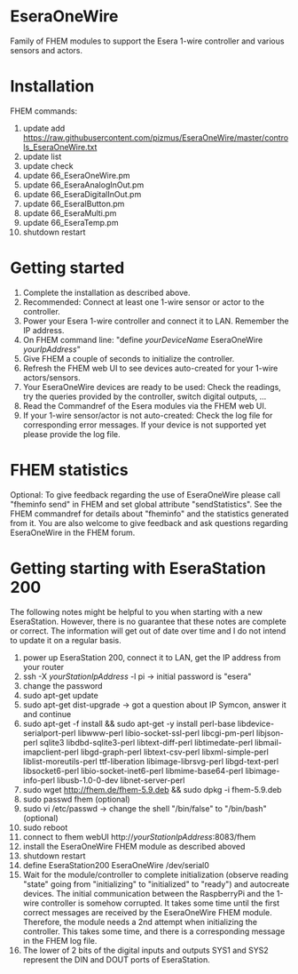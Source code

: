 # EseraOneWire
Family of FHEM modules to support the Esera 1-wire controller and various sensors and actors.

# Installation
FHEM commands:
1. update add https://raw.githubusercontent.com/pizmus/EseraOneWire/master/controls_EseraOneWire.txt 
1. update list 
1. update check 
1. update 66_EseraOneWire.pm
1. update 66_EseraAnalogInOut.pm
1. update 66_EseraDigitalInOut.pm
1. update 66_EseraIButton.pm
1. update 66_EseraMulti.pm
1. update 66_EseraTemp.pm
1. shutdown restart

# Getting started
1. Complete the installation as described above.
1. Recommended: Connect at least one 1-wire sensor or actor to the controller.
1. Power your Esera 1-wire controller and connect it to LAN. Remember the IP address.
1. On FHEM command line: "define *yourDeviceName* EseraOneWire *yourIpAddress*"
1. Give FHEM a couple of seconds to initialize the controller.
1. Refresh the FHEM web UI to see devices auto-created for your 1-wire actors/sensors.
1. Your EseraOneWire devices are ready to be used: Check the readings, try the queries
  provided by the controller, switch digital outputs, ...
1. Read the Commandref of the Esera modules via the FHEM web UI.
1. If your 1-wire sensor/actor is not auto-created: Check the log file for corresponding
  error messages. If your device is not supported yet please provide the log file.
  
# FHEM statistics
Optional: To give feedback regarding the use of EseraOneWire please call "fheminfo send" in FHEM and set global attribute "sendStatistics". See the FHEM commandref for details about "fheminfo" and the statistics generated from it. You are also welcome to give feedback and ask questions regarding EseraOneWire in the FHEM forum.

# Getting starting with EseraStation 200
The following notes might be helpful to you when starting with a new EseraStation. However, there is no guarantee that these notes are complete or correct. The information will get out of date over time and I do not intend to update it on a regular basis.
1. power up EseraStation 200, connect it to LAN, get the IP address from your router
1. ssh -X *yourStationIpAddress* -l pi -> initial password is "esera"
1. change the password
1. sudo apt-get update
1. sudo apt-get dist-upgrade -> got a question about IP Symcon, answer it and continue
1. sudo apt-get -f install && sudo apt-get -y install perl-base libdevice-serialport-perl libwww-perl libio-socket-ssl-perl libcgi-pm-perl libjson-perl sqlite3 libdbd-sqlite3-perl libtext-diff-perl libtimedate-perl libmail-imapclient-perl libgd-graph-perl libtext-csv-perl libxml-simple-perl liblist-moreutils-perl ttf-liberation libimage-librsvg-perl libgd-text-perl libsocket6-perl libio-socket-inet6-perl libmime-base64-perl libimage-info-perl libusb-1.0-0-dev libnet-server-perl
1. sudo wget http://fhem.de/fhem-5.9.deb && sudo dpkg -i fhem-5.9.deb
1. sudo passwd fhem (optional)
1. sudo vi /etc/passwd -> change the shell "/bin/false" to "/bin/bash" (optional)
1. sudo reboot
1. connect to fhem webUI http://*yourStationIpAddress*:8083/fhem
1. install the EseraOneWire FHEM module as described aboved
1. shutdown restart
1. define EseraStation200 EseraOneWire /dev/serial0
1. Wait for the module/controller to complete initialization (observe reading "state" going from "initializing" to "initialized" to "ready") and autocreate devices. The initial communication between the RaspberryPi and the 1-wire controller is somehow corrupted. It takes some time until the first correct messages are received by the EseraOneWire FHEM module. Therefore, the module needs a 2nd attempt when initializing the controller. This takes some time, and there is a corresponding message in the FHEM log file.
1. The lower of 2 bits of the digital inputs and outputs SYS1 and SYS2 represent the DIN and DOUT ports of EseraStation.
